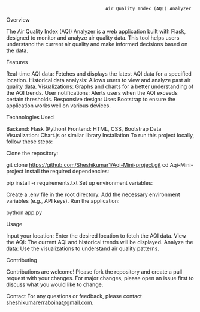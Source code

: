                                          Air Quality Index (AQI) Analyzer

Overview

The Air Quality Index (AQI) Analyzer is a web application built with Flask, designed to monitor and analyze air quality data. This tool helps users understand the current air quality and make informed decisions based on the data.

Features

Real-time AQI data: Fetches and displays the latest AQI data for a specified location.
Historical data analysis: Allows users to view and analyze past air quality data.
Visualizations: Graphs and charts for a better understanding of the AQI trends.
User notifications: Alerts users when the AQI exceeds certain thresholds.
Responsive design: Uses Bootstrap to ensure the application works well on various devices.

Technologies Used

Backend: Flask (Python)
Frontend: HTML, CSS, Bootstrap
Data Visualization: Chart.js or similar library
Installation
To run this project locally, follow these steps:

Clone the repository:


git clone https://github.com/Sheshikumar1/Aqi-Mini-project.git
cd Aqi-Mini-project
Install the required dependencies:


pip install -r requirements.txt
Set up environment variables:

Create a .env file in the root directory.
Add the necessary environment variables (e.g., API keys).
Run the application:


python app.py

Usage

Input your location: Enter the desired location to fetch the AQI data.
View the AQI: The current AQI and historical trends will be displayed.
Analyze the data: Use the visualizations to understand air quality patterns.

Contributing

Contributions are welcome! Please fork the repository and create a pull request with your changes. For major changes, please open an issue first to discuss what you would like to change.

Contact
For any questions or feedback, please contact sheshikumarerraboina@gmail.com.
